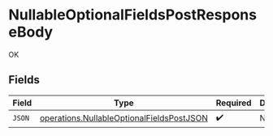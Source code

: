 # NullableOptionalFieldsPostResponseBody

OK


## Fields

| Field                                                                                                         | Type                                                                                                          | Required                                                                                                      | Description                                                                                                   |
| ------------------------------------------------------------------------------------------------------------- | ------------------------------------------------------------------------------------------------------------- | ------------------------------------------------------------------------------------------------------------- | ------------------------------------------------------------------------------------------------------------- |
| `JSON`                                                                                                        | [operations.NullableOptionalFieldsPostJSON](../../../pkg/models/operations/nullableoptionalfieldspostjson.md) | :heavy_check_mark:                                                                                            | N/A                                                                                                           |